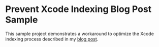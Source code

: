 # Prevent Xcode Indexing Blog Post Sample
This sample project demonstrates a workaround to optimize the Xcode indexing process described in my [blog post](http://volodymyroniuk.com/xcode/2023/08/26/prevent-xcode-indexing.html).
